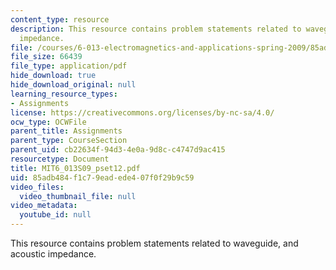 ```yaml
---
content_type: resource
description: This resource contains problem statements related to waveguide, and acoustic
  impedance.
file: /courses/6-013-electromagnetics-and-applications-spring-2009/85adb484f1c79eadede407f0f29b9c59_MIT6_013S09_pset12.pdf
file_size: 66439
file_type: application/pdf
hide_download: true
hide_download_original: null
learning_resource_types:
- Assignments
license: https://creativecommons.org/licenses/by-nc-sa/4.0/
ocw_type: OCWFile
parent_title: Assignments
parent_type: CourseSection
parent_uid: cb22634f-94d3-4e0a-9d8c-c4747d9ac415
resourcetype: Document
title: MIT6_013S09_pset12.pdf
uid: 85adb484-f1c7-9ead-ede4-07f0f29b9c59
video_files:
  video_thumbnail_file: null
video_metadata:
  youtube_id: null
---
```

This resource contains problem statements related to waveguide, and acoustic impedance.